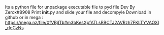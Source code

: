 Its a python file for unpackage executable file to pyd file Dev By Zerox#8908
Print __init__.py and slide your file and decompyle
Download in github or in mega : https://mega.nz/file/0fVBjITb#m3bKesXpfATLsBBCTJ2AVRzh7FKLTYVAOXI_rleCzNs
